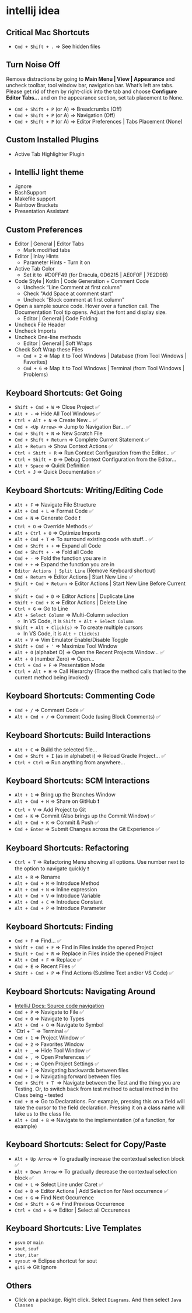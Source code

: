 # intellij idea

## Critical Mac Shortcuts

- `Cmd + Shift + .` => See hidden files

## Turn Noise Off

Remove distractions by going to **Main Menu | View | Appearance** and uncheck toolbar, tool window bar, navigation bar. What’s left are tabs. Please get rid of them by right-click into the tab and choose **Configure Editor Tabs…** and on the appearance section, set tab placement to None.

- `Cmd + Shift + P` (or A) => Breadcrumbs (Off)
- `Cmd + Shift + P` (or A) => Navigation (Off)
- `Cmd + Shift + P` (or A) => Editor Preferences | Tabs Placement (None)

## Custom Installed Plugins

- Active Tab Highlighter Plugin
- ## IntelliJ light theme
- .ignore
- BashSupport
- Makefile support
- Rainbow Brackets
- Presentation Assistant

## Custom Preferences

- Editor | General | Editor Tabs
  - Mark modified tabs
- Editor | Inlay Hints
  - Parameter Hints - Turn it on
- Active Tab Color
  - Set it to  #D0FF49 (for Dracula, 0D6215 | AE0F0F | 7E2D9B)
- Code Style | Kotlin | Code Generation + Comment Code
  - Uncheck “Line Comment at first column"
  - Check "Add Space at comment start"
  - Uncheck “Block comment at first column"
- Open a sample source code. Hover over a function call. The Documentation Tool tip opens. Adjust the font and display size.
  - Editor | General | Code Folding
- Uncheck File Header
- Uncheck Imports
- Uncheck One-line methods
  - Editor | General | Soft Wraps
- Check Soft Wrap these Files
  - `Cmd + 2` => Map it to Tool Windows | Database (from Tool Windows | Favorites)
  - `Cmd + 6` => Map it to Tool Windows | Terminal (from Tool Windows | Problems)

## Keyboard Shortcuts: Get Going

- `Shift + Cmd + W` => Close Project ✅
- `Alt + -` => Hide All Tool Windows ✅
- `Ctrl + Alt + N` => Create New… ✅
- `Cmd + <Up Arrow>` => Jump to Navigation Bar... ✅
- `Cmd + Shift + N` => New Scratch File
- `Cmd + Shift + Return` => Complete Current Statement ✅
- `Alt + Return` => Show Context Actions ✅
- `Ctrl + Shift + R` => Run Context Configuration from the Editor… ✅
- `Ctrl + Shift + D` => Debug Context Configuration from the Editor…
- `Alt + Space` => Quick Definition
- `Ctrl + J` => Quick Documentation ✅

## Keyboard Shortcuts: Writing/Editing Code

- `Alt + F` => Navigate File Structure
- `Alt + Cmd + L` => Format Code ✅
- `Cmd + N` => Generate Code ❗
- `Ctrl + O` => Override Methods ✅
- `Alt + Ctrl + O` => Optimize Imports
- `Alt + Cmd + T` => To surround existing code with stuff… ✅
- `Cmd + Shift + +` => Expand all Code
- `Cmd + Shift + -` => Fold all Code
- `Cmd + -` => Fold the function you are in
- `Cmd + +` => Expand the function you are in
- `Editor Actions | Split Line` (Remove Keyboard shortcut)
- `Cmd + Return` => Editor Actions | Start New Line ✅
- `Shift + Cmd + Return` => Editor Actions | Start New Line Before Current ✅
- `Shift + Cmd + D` => Editor Actions | Duplicate Line
- `Shift + Cmd + K` => Editor Actions | Delete Line
- `Ctrl + G` => Go to Line
- `Alt + Select Column` => Multi-Column selection
  - In VS Code, it is `Shift + Alt + Select Column`
- `Shift + Alt + Click(s)` => To create multiple cursors
  - In VS Code, it is `Alt + Click(s)`
- `Alt + V` => Vim Emulator Enable/Disable Toggle
- `Shift + Cmd + '` => Maximize Tool Window
- `Alt + O` (alphabet O) => Open the Recent Projects Window... ✅
- `Alt + 0` (number Zero) => Open...
- `Ctrl + Cmd + F` => Presentation Mode
- `Ctrl + Alt + H` => Call Hierarchy (Trace the method calls that led to the current method being invoked)

## Keyboard Shortcuts: Commenting Code

- `Cmd + /` => Comment Code ✅
- `Alt + Cmd + /` => Comment Code (using Block Comments) ✅

## Keyboard Shortcuts: Build Interactions

- `Alt + C` => Build the selected file...
- `Cmd + Shift + I` (as in alphabet i) => Reload Gradle Project... ✅
- `Ctrl + Ctrl` => Run anything from anywhere...

## Keyboard Shortcuts: SCM Interactions

- `Alt + 1` => Bring up the Branches Window
- `Alt + Cmd + H` => Share on GitHub ❗
- `Ctrl + V` => Add Project to Git
- `Cmd + K` => Commit (Also brings up the Commit Window) ✅
- `Alt + Cmd + K` => Commit & Push ✅
- `Cmd + Enter` => Submit Changes across the Git Experience ✅

## Keyboard Shortcuts: Refactoring

- `Ctrl + T` => Refactoring Menu showing all options. Use number next to the option to navigate quickly ❗
- `Alt + R` => Rename
- `Alt + Cmd + M` => Introduce Method
- `Alt + Cmd + N` => Inline expression
- `Alt + Cmd + V` => Introduce Variable
- `Alt + Cmd + C` => Introduce Constant
- `Alt + Cmd + P` => Introduce Parameter

## Keyboard Shortcuts: Finding

- `Cmd + F` => Find… ✅
- `Shift + Cmd + F` => Find in Files inside the opened Project
- `Shift + Cmd + R` => Replace in Files inside the opened Project
- `Alt + Cmd + F` => Replace ✅
- `Cmd + E` => Recent Files ✅
- `Shift + Cmd + P` => Find Actions (Sublime Text and/or VS Code) ✅

## Keyboard Shortcuts: Navigating Around

- [IntelliJ Docs: Source code navigation](https://www.jetbrains.com/help/idea/navigating-through-the-source-code.html)
- `Cmd + P` => Navigate to File ✅
- `Cmd + O` => Navigate to Types
- `Alt + Cmd + O` => Navigate to Symbol
- `Ctrl + `` => Terminal ✅
- `Cmd + 1` => Project Window ✅
- `Cmd + 2` => Favorites Window
- `Alt + _` => Hide Tool Window ✅
- `Cmd + ,` => Open Preferences ✅
- `Cmd + ;` => Open Project Settings ✅
- `Cmd + [` => Navigating backwards between files
- `Cmd + ]` => Navigating forward between files
- `Cmd + Shift + T`  => Navigate between the Test and the thing you are Testing. Or, to switch back from test method to actual method in the Class being - tested
- `Cmd + B` => Go to Declarations. For example, pressing this on a field will take the cursor to the field declaration. Pressing it on a class name will take us to the class file.
- `Alt + Cmd + B` => Navigate to the implementation (of a function, for example)

## Keyboard Shortcuts: Select for Copy/Paste

- `Alt + Up Arrow` => To gradually increase the contextual selection block ✅
- `Alt + Down Arrow` => To gradually decrease the contextual selection block ✅
- `Cmd + L` => Select Line under Caret ✅
- `Cmd + D` => Editor Actions | Add Selection for Next occurrence ✅
- `Cmd + G` => Find Next Occurrence
- `Cmd + Shift + G` => Find Previous Occurrence
- `Ctrl + Cmd + G` => Editor | Select all Occurences

## Keyboard Shortcuts: Live Templates

- `psvm` or `main`
- `sout`, `souf`
- `iter`, `itar`
- `sysout` => Eclipse shortcut for sout
- `giti` => Git Ignore

## Others

- Click on a package. Right click. Select `Diagrams`. And then select `Java Classes`
